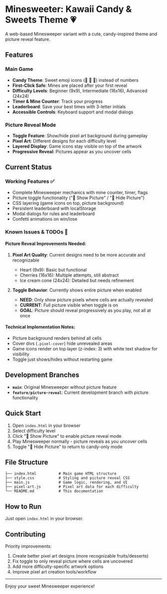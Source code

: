 # Minesweeter: Kawaii Candy & Sweets Theme 💗

A web-based Minesweeper variant with a cute, candy-inspired theme and picture reveal feature.

## Features

### Main Game
- **Candy Theme**: Sweet emoji icons (🍬 🧁 🍦) instead of numbers
- **First-Click Safe**: Mines are placed after your first reveal
- **Difficulty Levels**: Beginner (9x9), Intermediate (16x16), Advanced (24x24)
- **Timer & Mine Counter**: Track your progress
- **Leaderboard**: Save your best times with 3-letter initials
- **Accessible Controls**: Keyboard support and modal dialogs

### Picture Reveal Mode
- **Toggle Feature**: Show/hide pixel art background during gameplay
- **Pixel Art**: Different designs for each difficulty level
- **Layered Display**: Game icons stay visible on top of the artwork
- **Progressive Reveal**: Pictures appear as you uncover cells

## Current Status

### Working Features ✅
- Complete Minesweeper mechanics with mine counter, timer, flags
- Picture toggle functionality ("🎨 Show Picture" / "🙈 Hide Picture")
- CSS layering (game icons on top, picture background)
- Persistent leaderboard with localStorage
- Modal dialogs for rules and leaderboard
- Confetti animations on win/lose

### Known Issues & TODOs 🚧

#### Picture Reveal Improvements Needed:
1. **Pixel Art Quality**: Current designs need to be more accurate and recognizable
   - Heart (9x9): Basic but functional
   - Cherries (16x16): Multiple attempts, still abstract
   - Ice cream cone (24x24): Detailed but needs refinement

2. **Toggle Behavior**: Currently shows entire picture when enabled
   - **NEED**: Only show picture pixels where cells are actually revealed
   - **CURRENT**: Full picture visible when toggle is on
   - **GOAL**: Picture should reveal progressively as you play, not all at once

#### Technical Implementation Notes:
- Picture background renders behind all cells
- Cover divs (`.pixel-cover`) hide unrevealed areas
- Game icons render on top layer (z-index: 3) with white text shadow for visibility
- Toggle just shows/hides without restarting game

## Development Branches

- **`main`**: Original Minesweeper without picture feature
- **`feature/picture-reveal`**: Current development branch with picture functionality

## Quick Start

1. Open `index.html` in your browser
2. Select difficulty level
3. Click "🎨 Show Picture" to enable picture reveal mode
4. Play Minesweeper normally - picture reveals as you uncover cells
5. Toggle "🙈 Hide Picture" to return to candy-only mode

## File Structure

```
├── index.html          # Main game HTML structure
├── style.css           # Styling and picture reveal CSS
├── main.js             # Game logic, rendering, and UI
├── pixel-art.js        # Pixel art data for each difficulty
└── README.md           # This documentation
```

## How to Run
Just open `index.html` in your browser.

## Contributing

Priority improvements:
1. Create better pixel art designs (more recognizable fruits/desserts)
2. Fix toggle to only reveal picture where cells are uncovered
3. Add more difficulty-specific artwork options
4. Improve pixel art creation tools/workflow

---

Enjoy your sweet Minesweeper experience!
